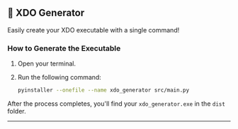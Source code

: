 ## 🚀 XDO Generator

Easily create your XDO executable with a single command!

### How to Generate the Executable

1. Open your terminal.
2. Run the following command:

    ```sh
    pyinstaller --onefile --name xdo_generator src/main.py
    ```

After the process completes, you'll find your `xdo_generator.exe` in the `dist` folder.

---

